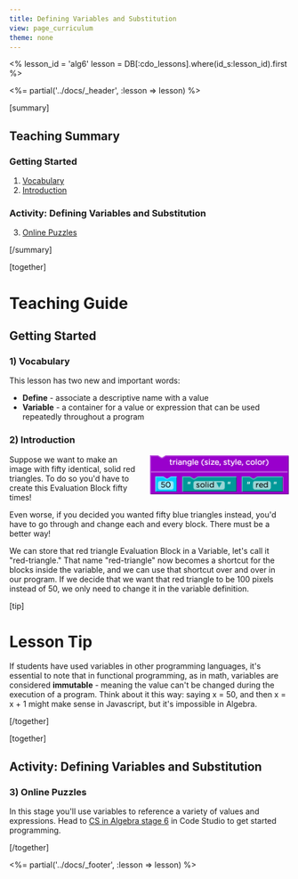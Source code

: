 ```yaml
---
title: Defining Variables and Substitution
view: page_curriculum
theme: none
---
```


<%
lesson_id = 'alg6'
lesson = DB[:cdo_lessons].where(id_s:lesson_id).first
%>

<%= partial('../docs/_header', :lesson => lesson) %>

[summary]

## Teaching Summary
### **Getting Started**
 
1) [Vocabulary](#Vocab)<br/>
2) [Introduction](#GetStarted)  

### **Activity: Defining Variables and Substitution**  

3) [Online Puzzles](#Activity1)

[/summary]

[together]

# Teaching Guide

## Getting Started


### <a name="Vocab"></a> 1) Vocabulary
This lesson has two new and important words:<br/>

- **Define** - associate a descriptive name with a value
- **Variable** - a container for a value or expression that can be used repeatedly throughout a program

### <a name="GetStarted"></a> 2) Introduction

<img src="tri50SolidRed.png" style="float:right; padding-left: 20px; max-width: 50%;"/>
Suppose we want to make an image with fifty identical, solid red triangles. To do so you'd have to create this Evaluation Block fifty times!

Even worse, if you decided you wanted fifty blue triangles instead, you'd have to go through and change each and every block. There must be a better way!

We can store that red triangle Evaluation Block in a Variable, let's call it "red-triangle." That name "red-triangle" now becomes a shortcut for the blocks inside the variable, and we can use that shortcut over and over in our program. If we decide that we want that red triangle to be 100 pixels instead of 50, we only need to change it in the variable definition.


[tip]

# Lesson Tip
 If students have used variables in other programming languages, it's essential to note that in functional programming, as in math, variables are considered **immutable** - meaning the value can't be changed during the execution of a program. Think about it this way: saying x = 50, and then x = x + 1 might make sense in Javascript, but it's impossible in Algebra.

[/together]

[together]

## Activity: Defining Variables and Substitution
### <a name="Activity1"></a> 3) Online Puzzles

In this stage you'll use variables to reference a variety of values and expressions. Head to [CS in Algebra stage 6](http://studio.code.org/s/algebra/lessons/6/levels/1) in Code Studio to get started programming.

[/together]

<%= partial('../docs/_footer', :lesson => lesson) %>
